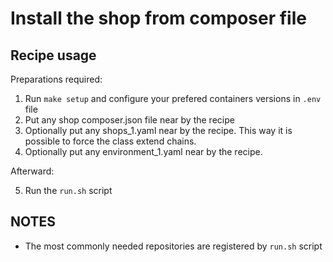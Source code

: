# Install the shop from composer file

## Recipe usage

Preparations required:

1. Run ``make setup`` and configure your prefered containers versions in ``.env`` file
2. Put any shop composer.json file near by the recipe
3. Optionally put any shops_1.yaml near by the recipe. This way it is possible to force the class extend chains. 
4. Optionally put any environment_1.yaml near by the recipe.

Afterward:

5. Run the ``run.sh`` script

## NOTES
- The most commonly needed repositories are registered by ``run.sh`` script 
